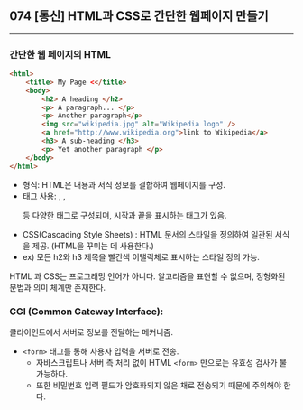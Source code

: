 ## 074 [통신] HTML과 CSS로 간단한 웹페이지 만들기

---

### 간단한 웹 페이지의 HTML
```html
<html>
    <title> My Page <</title>
    <body>
        <h2> A heading </h2>
        <p> A paragraph... </p>
        <p> Another paragraph</p>
        <img src="wikipedia.jpg" alt="Wikipedia logo" />
        <a href="http://www.wikipedia.org">link to Wikipedia</a>
        <h3> A sub-heading </h3>
        <p> Yet another paragraph </p>
    </body>
</html>
```
- 형식: HTML은 내용과 서식 정보를 결합하여 웹페이지를 구성.
- 태그 사용: <img>, <body>, <p> 등 다양한 태그로 구성되며, 시작과 끝을 표시하는 태그가 있음.
- CSS(Cascading Style Sheets) : HTML 문서의 스타일을 정의하여 일관된 서식을 제공. (HTML을 꾸미는 데 사용한다.)
- ex) 모든 h2와 h3 제목을 빨간색 이탤릭체로 표시하는 스타일 정의 가능.

HTML 과 CSS는 프로그래밍 언어가 아니다. 알고리즘을 표현할 수 없으며, 정형화된 문법과 의미 체계만 존재한다.

### CGI (Common Gateway Interface):
클라이언트에서 서버로 정보를 전달하는 메커니즘.
- `<form>` 태그를 통해 사용자 입력을 서버로 전송.
  - 자바스크립트나 서버 측 처리 없이 HTML `<form>` 만으로는 유효성 검사가 불가능하다.
  - 또한 비밀번호 입력 필드가 암호화되지 않은 채로 전송되기 때문에 주의해야 한다.